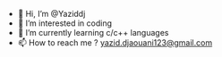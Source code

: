 - 👋 Hi, I’m @Yaziddj
- 👀 I’m interested in coding 
- 🌱 I’m currently learning c/c++ languages 
- 📫 How to reach me ? yazid.djaouani123@gmail.com

<!---
Yaziddj/Yaziddj is a ✨ special ✨ repository because its `README.md` (this file) appears on your GitHub profile.
You can click the Preview link to take a look at your changes.
--->
